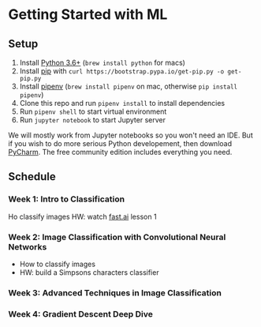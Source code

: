 # Getting Started with ML

## Setup
1) Install [Python 3.6+](https://www.python.org/downloads/) (`brew install python` for macs)
2) Install [pip](https://pip.pypa.io/en/stable/quickstart/) with `curl https://bootstrap.pypa.io/get-pip.py -o get-pip.py`
3) Install [pipenv](https://docs.pipenv.org/) (`brew install pipenv` on mac, otherwise `pip install pipenv`)
4) Clone this repo and run `pipenv install` to install dependencies
5) Run `pipenv shell` to start virtual environment
6) Run `jupyter notebook` to start Jupyter server

We will mostly work from Jupyter notebooks so you won't need an IDE. But if you wish to do more serious Python
developement, then download [PyCharm](https://www.jetbrains.com/pycharm/). The free community
edition includes everything you need.

## Schedule
### Week 1: Intro to Classification
Ho classify images
 HW: watch [fast.ai](www.fast.ai) lesson 1
### Week 2: Image Classification with Convolutional Neural Networks
- How to classify images
- HW: build a Simpsons characters classifier
### Week 3: Advanced Techniques in Image Classification
### Week 4: Gradient Descent Deep Dive
